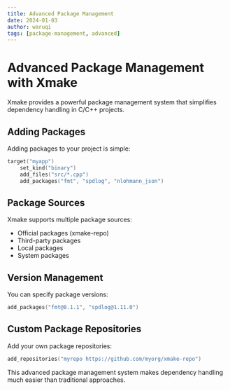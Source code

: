 ```yaml
---
title: Advanced Package Management
date: 2024-01-03
author: waruqi
tags: [package-management, advanced]
---
```


# Advanced Package Management with Xmake

Xmake provides a powerful package management system that simplifies dependency handling in C/C++ projects.

## Adding Packages

Adding packages to your project is simple:

```lua
target("myapp")
    set_kind("binary")
    add_files("src/*.cpp")
    add_packages("fmt", "spdlog", "nlohmann_json")
```

## Package Sources

Xmake supports multiple package sources:

- Official packages (xmake-repo)
- Third-party packages
- Local packages
- System packages

## Version Management

You can specify package versions:

```lua
add_packages("fmt@8.1.1", "spdlog@1.11.0")
```

## Custom Package Repositories

Add your own package repositories:

```lua
add_repositories("myrepo https://github.com/myorg/xmake-repo")
```

This advanced package management system makes dependency handling much easier than traditional approaches.